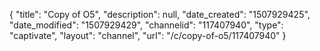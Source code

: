 {
    "title": "Copy of O5",
    "description": null,
    "date_created": "1507929425",
    "date_modified": "1507929429",
    "channelid": "117407940",
    "type": "captivate",
    "layout": "channel",
    "url": "\/c\/copy-of-o5\/117407940"
}